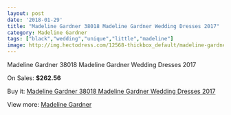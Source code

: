 ```yaml
---
layout: post
date: '2018-01-29'
title: "Madeline Gardner 38018 Madeline Gardner Wedding Dresses 2017"
category: Madeline Gardner
tags: ["black","wedding","unique","little","madeline"]
image: http://img.hectodress.com/12568-thickbox_default/madeline-gardner-38018-madeline-gardner-wedding-dresses-2013.jpg
---
```

Madeline Gardner 38018 Madeline Gardner Wedding Dresses 2017

On Sales: **$262.56**
<a href="https://www.hectodress.com/madeline-gardner/6167-madeline-gardner-38018-madeline-gardner-wedding-dresses-2013.html"><amp-img layout="responsive" width="600" height="600" src="//img.hectodress.com/12568-thickbox_default/madeline-gardner-38018-madeline-gardner-wedding-dresses-2013.jpg" alt="Madeline Gardner 38018 Madeline Gardner Wedding Dresses 2017 0" /></a>
<a href="https://www.hectodress.com/madeline-gardner/6167-madeline-gardner-38018-madeline-gardner-wedding-dresses-2013.html"><amp-img layout="responsive" width="600" height="600" src="//img.hectodress.com/12571-thickbox_default/madeline-gardner-38018-madeline-gardner-wedding-dresses-2013.jpg" alt="Madeline Gardner 38018 Madeline Gardner Wedding Dresses 2017 1" /></a>
<a href="https://www.hectodress.com/madeline-gardner/6167-madeline-gardner-38018-madeline-gardner-wedding-dresses-2013.html"><amp-img layout="responsive" width="600" height="600" src="//img.hectodress.com/12570-thickbox_default/madeline-gardner-38018-madeline-gardner-wedding-dresses-2013.jpg" alt="Madeline Gardner 38018 Madeline Gardner Wedding Dresses 2017 2" /></a>
<a href="https://www.hectodress.com/madeline-gardner/6167-madeline-gardner-38018-madeline-gardner-wedding-dresses-2013.html"><amp-img layout="responsive" width="600" height="600" src="//img.hectodress.com/12569-thickbox_default/madeline-gardner-38018-madeline-gardner-wedding-dresses-2013.jpg" alt="Madeline Gardner 38018 Madeline Gardner Wedding Dresses 2017 3" /></a>

Buy it: [Madeline Gardner 38018 Madeline Gardner Wedding Dresses 2017](https://www.hectodress.com/madeline-gardner/6167-madeline-gardner-38018-madeline-gardner-wedding-dresses-2013.html "Madeline Gardner 38018 Madeline Gardner Wedding Dresses 2017")

View more: [Madeline Gardner](https://www.hectodress.com/107-madeline-gardner "Madeline Gardner")